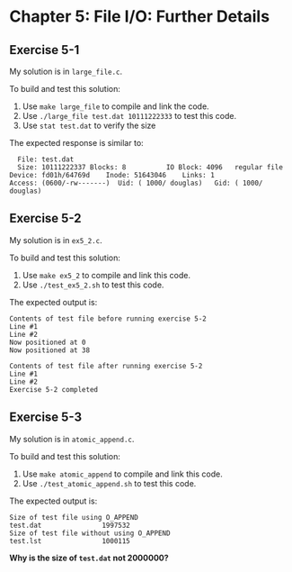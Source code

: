 # Chapter 5: File I/O: Further Details

## Exercise 5-1

My solution is in `large_file.c`.

To build and test this solution:
1. Use `make large_file` to compile and link the code.
1. Use `./large_file test.dat 10111222333` to test this code.
1. Use `stat test.dat` to verify the size

The expected response is similar to:
```
  File: test.dat
  Size: 10111222337	Blocks: 8          IO Block: 4096   regular file
Device: fd01h/64769d	Inode: 51643046    Links: 1
Access: (0600/-rw-------)  Uid: ( 1000/ douglas)   Gid: ( 1000/ douglas)
```

## Exercise 5-2

My solution is in `ex5_2.c`.

To build and test this solution:
1. Use `make ex5_2` to compile and link this code.
1. Use `./test_ex5_2.sh` to test this code.

The expected output is:
```
Contents of test file before running exercise 5-2
Line #1
Line #2
Now positioned at 0
Now positioned at 38

Contents of test file after running exercise 5-2
Line #1
Line #2
Exercise 5-2 completed
```

## Exercise 5-3

My solution is in `atomic_append.c`.

To build and test this solution:
1. Use `make atomic_append` to compile and link this code.
1. Use `./test_atomic_append.sh` to test this code.

The expected output is:
```
Size of test file using O_APPEND
test.dat               1997532
Size of test file without using O_APPEND
test.lst               1000115
```

__Why is the size of `test.dat` not 2000000?__
